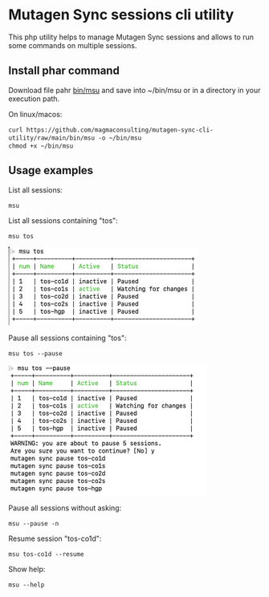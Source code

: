 # Mutagen Sync sessions cli utility

This php utility helps to manage Mutagen Sync sessions and allows to run some commands on multiple sessions.

## Install phar command

Download file pahr [bin/msu](https://github.com/magmaconsulting/mutagen-sync-cli-utility/raw/main/bin/msu) and save into ~/bin/msu or in a directory in your execution path.

On linux/macos:

```
curl https://github.com/magmaconsulting/mutagen-sync-cli-utility/raw/main/bin/msu -o ~/bin/msu 
chmod +x ~/bin/msu 
```

## Usage examples

List all sessions:

```shell
msu  
```

List all sessions containing "tos":

```shell
msu tos
```
![](doc/msu-tos.png)

Pause all sessions containing "tos":

```shell
msu tos --pause
```
![](doc/msu-tos-pause.png)

Pause all sessions without asking:

```shell
msu --pause -n 
```

Resume session "tos-co1d":

```shell
msu tos-co1d --resume
```



Show help:

```shell
msu --help
```

